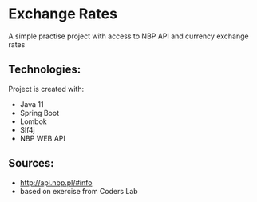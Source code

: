 # Exchange Rates
A simple practise project with access to NBP API and currency exchange rates

## Technologies:
Project is created with:
* Java 11
* Spring Boot
* Lombok
* Slf4j
* NBP WEB API 

## Sources:
* http://api.nbp.pl/#info
* based on exercise from Coders Lab
